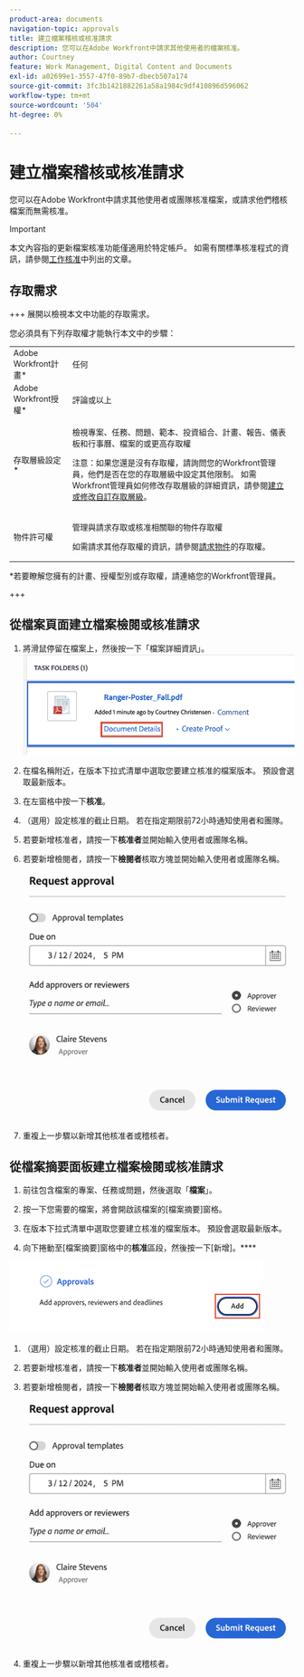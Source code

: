 ```yaml
---
product-area: documents
navigation-topic: approvals
title: 建立檔案稽核或核准請求
description: 您可以在Adobe Workfront中請求其他使用者的檔案核准。
author: Courtney
feature: Work Management, Digital Content and Documents
exl-id: a02699e1-3557-47f0-89b7-dbecb507a174
source-git-commit: 3fc3b1421882261a58a1984c9df410896d596062
workflow-type: tm+mt
source-wordcount: '504'
ht-degree: 0%

---
```


# 建立檔案稽核或核准請求

您可以在Adobe Workfront中請求其他使用者或團隊核准檔案，或請求他們稽核檔案而無需核准。

>[!IMPORTANT]
>
>本文內容指的更新檔案核准功能僅適用於特定帳戶。 如需有關標準核准程式的資訊，請參閱[工作核准](/help/quicksilver/review-and-approve-work/manage-approvals/manage-approvals.md)中列出的文章。

## 存取需求

+++ 展開以檢視本文中功能的存取需求。


您必須具有下列存取權才能執行本文中的步驟：

<table style="table-layout:auto"> 
 <col> 
 <col> 
 <tbody> 
  <tr> 
   <td role="rowheader">Adobe Workfront計畫*</td> 
   <td> <p>任何</p> </td> 
  </tr> 
  <tr> 
   <td role="rowheader">Adobe Workfront授權*</td>  
   <td> <p>評論或以上</p> </td> 
  </tr> 
  <tr> 
   <td role="rowheader">存取層級設定*</td> 
   <td> <p>檢視專案、任務、問題、範本、投資組合、計畫、報告、儀表板和行事曆、檔案的或更高存取權</p> <p>注意：如果您還是沒有存取權，請詢問您的Workfront管理員，他們是否在您的存取層級中設定其他限制。 如需Workfront管理員如何修改存取層級的詳細資訊，請參閱<a href="/help/quicksilver/administration-and-setup/add-users/configure-and-grant-access/create-modify-access-levels.md" class="MCXref xref">建立或修改自訂存取層級</a>。</p> </td> 
  </tr>
  <tr> 
   <td role="rowheader">物件許可權</td> 
   <td> <p>管理與請求存取或核准相關聯的物件存取權 </p> <p>如需請求其他存取權的資訊，請參閱<a href="/help/quicksilver/workfront-basics/grant-and-request-access-to-objects/request-access.md" class="MCXref xref">請求物件</a>的存取權。</p> </td> 
  </tr> 
 </tbody> 
</table>

&#42;若要瞭解您擁有的計畫、授權型別或存取權，請連絡您的Workfront管理員。

+++

## 從檔案頁面建立檔案檢閱或核准請求

1. 將滑鼠停留在檔案上，然後按一下「檔案詳細資訊」。
   ![檔案詳細資料](assets/doc-details.png)

1. 在檔名稱附近，在版本下拉式清單中選取您要建立核准的檔案版本。 預設會選取最新版本。

1. 在左窗格中按一下&#x200B;**核准**。

1. （選用）設定核准的截止日期。 若在指定期限前72小時通知使用者和團隊。

1. 若要新增核准者，請按一下&#x200B;**核准者**&#x200B;並開始輸入使用者或團隊名稱。

1. 若要新增檢閱者，請按一下&#x200B;**檢閱者**&#x200B;核取方塊並開始輸入使用者或團隊名稱。

   ![新增核准者與截止日期](assets/add-approver-and-deadline.png)

1. 重複上一步驟以新增其他核准者或稽核者。

## 從檔案摘要面板建立檔案檢閱或核准請求

1. 前往包含檔案的專案、任務或問題，然後選取「**檔案**」。

1. 按一下您需要的檔案，將會開啟該檔案的[檔案摘要]窗格。

1. 在版本下拉式清單中選取您要建立核准的檔案版本。 預設會選取最新版本。

1. 向下捲動至[檔案摘要]窗格中的&#x200B;**核准**&#x200B;區段，然後按一下[新增]。****

![在檔案摘要中新增核准者](assets/doc-summary-add-approvers.png)

1. （選用）設定核准的截止日期。 若在指定期限前72小時通知使用者和團隊。

1. 若要新增核准者，請按一下&#x200B;**核准者**&#x200B;並開始輸入使用者或團隊名稱。

1. 若要新增檢閱者，請按一下&#x200B;**檢閱者**&#x200B;核取方塊並開始輸入使用者或團隊名稱。

   ![新增核准者與截止日期](assets/add-approver-and-deadline.png)

1. 重複上一步驟以新增其他核准者或稽核者。





<!--
## Resubmit an approval on a new version

Document approval decisions are not automatically reset when you upload a new version. For example, if your document is approved with changes, the decision will show "changes" as the decision, even if you upload a new version with the specified changes. You can clear the decision on a new version if you manually resubmit the approval.

1. Go to the project, task, or issue that contains the document, then select **Documents**.
1. Find the document you need.

1. Scroll down to the **Approvals** section in the Summary, click the More icon, then click Resubmit.

   ![Resubmit approval](assets/nwe-resubmit-approval-350x149.png)
-->
